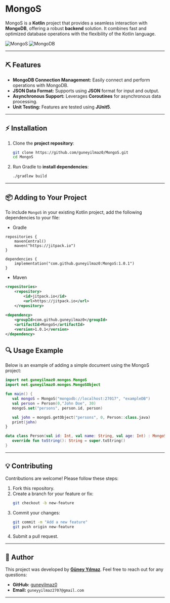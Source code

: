 # MongoS

MongoS is a **Kotlin** project that provides a seamless interaction with **MongoDB**, offering a robust **backend** solution. It combines fast and optimized database operations with the flexibility of the Kotlin language.

![MongoS](https://img.shields.io/badge/Language-Kotlin-7F52FF?logo=kotlin&logoColor=white)
![MongoDB](https://img.shields.io/badge/Database-MongoDB-47A248?logo=mongodb&logoColor=white)

---

## ⛏ Features

- **MongoDB Connection Management:** Easily connect and perform operations with MongoDB.
- **JSON Data Format:** Supports using **JSON** format for input and output.
- **Asynchronous Support:** Leverages **Coroutines** for asynchronous data processing.
- **Unit Testing:** Features are tested using **JUnit5**.

---

## ⚡ Installation

1. Clone the **project repository**:
   ```bash
   git clone https://github.com/guneyilmaz0/MongoS.git
   cd MongoS
   ```
2. Run Gradle to **install dependencies**:
   ```bash
   ./gradlew build
   ```

---

## 📦 Adding to Your Project
To include `MongoS` in your existing Kotlin project,
add the following dependencies to your file:

- Gradle

```
repositories {
    mavenCentral()
    maven("https://jitpack.io")
}

dependencies {
    implementation("com.github.guneyilmaz0:MongoS:1.0.1")
}
```

- Maven

```xml
<repositories>
    <repository>
        <id>jitpack.io</id>
        <url>https://jitpack.io</url>
    </repository>
   
<dependency>
    <groupId>com.github.guneyilmaz0</groupId>
    <artifactId>MongoS</artifactId>
    <version>1.0.1</version>
</dependency>
```

## 🔍 Usage Example

Below is an example of adding a simple document using the MongoS project:

```kotlin
import net.guneyilmaz0.mongos.MongoS
import net.guneyilmaz0.mongos.MongoSObject

fun main() {
   val mongoS = MongoS("mongodb://localhost:27017", "exampleDB")
   val person = Person(0,"John Doe", 30)
   mongoS.set("persons", person.id, person)

   val john = mongoS.getObject("persons", 0, Person::class.java)
   print(john)
}

data class Person(val id: Int, val name: String, val age: Int) : MongoSObject() {
   override fun toString(): String = super.toString()
}
```

---

## 💡 Contributing

Contributions are welcome! Please follow these steps:

1. Fork this repository.
2. Create a branch for your feature or fix:
   ```bash
   git checkout -b new-feature
   ```
3. Commit your changes:
   ```bash
   git commit -m "Add a new feature"
   git push origin new-feature
   ```
4. Submit a pull request.

---

## 👤 Author

This project was developed by [**Güney Yılmaz**](https://github.com/guneyilmaz0).
Feel free to reach out for any questions:

- **GitHub:** [guneyilmaz0](https://github.com/guneyilmaz0)
- **Email:** `guneyyilmaz2707@gmail.com`

---
